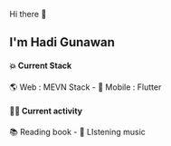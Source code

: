 Hi there 👋

## I'm Hadi Gunawan 

#### 💥 Current Stack 
🌎 Web : MEVN Stack -
📱 Mobile : Flutter

#### 🧑‍🏫 Current activity
📚 Reading book -
🎵 LIstening music
<!---
hadig007/hadig007 is a ✨ special ✨ repository because its `README.md` (this file) appears on your GitHub profile.
You can click the Preview link to take a look at your changes.
--->

